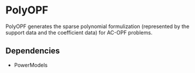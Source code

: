 # PolyOPF
PolyOPF generates the sparse polynomial formulization (represented by the support data and the coefficient data) for AC-OPF problems.

## Dependencies
- PowerModels
